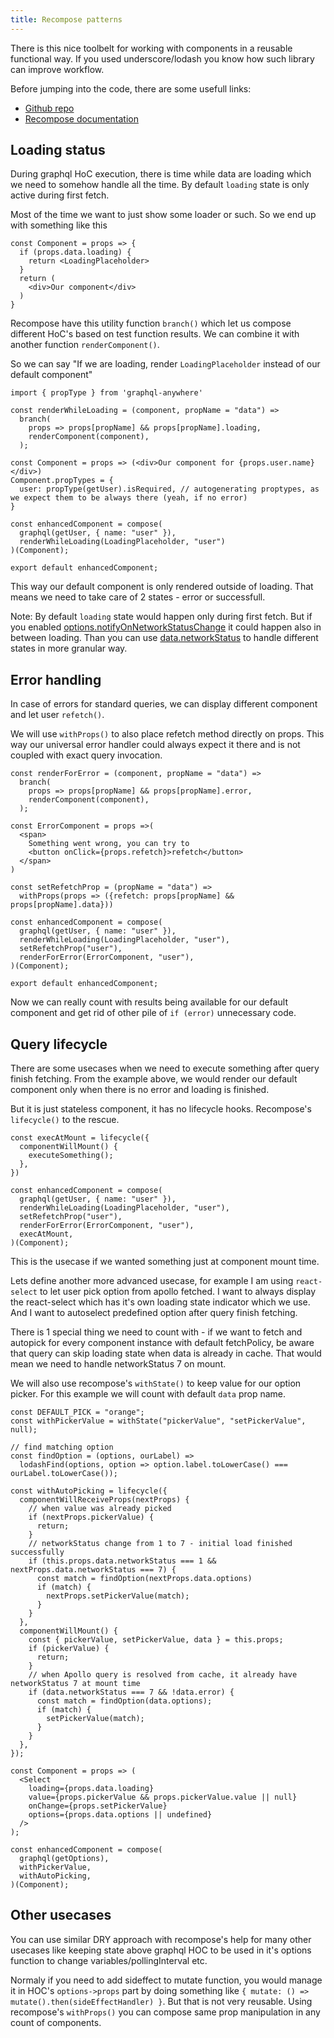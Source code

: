 ```yaml
---
title: Recompose patterns
---
```


There is this nice toolbelt for working with components in a reusable functional way. If you used underscore/lodash you know how such library can improve workflow.

Before jumping into the code, there are some usefull links:
* [Github repo](https://github.com/acdlite/recompose)
* [Recompose documentation](https://github.com/acdlite/recompose/blob/master/docs/API.md)

## Loading status

During graphql HoC execution, there is time while data are loading which we need to somehow handle all the time. By default `loading` state is only active during first fetch.

Most of the time we want to just show some loader or such. So we end up with something like this
```
const Component = props => {
  if (props.data.loading) {
    return <LoadingPlaceholder>
  }
  return (
    <div>Our component</div>
  )
}
```

Recompose have this utility function `branch()` which let us compose different HoC's based on test function results. We can combine it with another function `renderComponent()`.

So we can say "If we are loading, render `LoadingPlaceholder` instead of our default component"
```
import { propType } from 'graphql-anywhere'

const renderWhileLoading = (component, propName = "data") =>
  branch(
    props => props[propName] && props[propName].loading,
    renderComponent(component),
  );
 
const Component = props => (<div>Our component for {props.user.name}</div>)
Component.propTypes = {
  user: propType(getUser).isRequired, // autogenerating proptypes, as we expect them to be always there (yeah, if no error)
}

const enhancedComponent = compose(
  graphql(getUser, { name: "user" }),
  renderWhileLoading(LoadingPlaceholder, "user")
)(Component);

export default enhancedComponent;
```

This way our default component is only rendered outside of loading. That means we need to take care of 2 states - error or successfull.

Note: By default `loading` state would happen only during first fetch. But if you enabled [options.notifyOnNetworkStatusChange](../basics/queries.html#graphql-config-options-notifyOnNetworkStatusChange) it could happen also in between loading. Than you can use [data.networkStatus](../basics/queries.html#graphql-query-data-networkStatus) to handle different states in more granular way.

## Error handling

In case of errors for standard queries, we can display different component and let user `refetch()`.

We will use `withProps()` to also place refetch method directly on props. This way our universal error handler could always expect it there and is not coupled with exact query invocation.
```
const renderForError = (component, propName = "data") =>
  branch(
    props => props[propName] && props[propName].error,
    renderComponent(component),
  );

const ErrorComponent = props =>(
  <span>
    Something went wrong, you can try to
    <button onClick={props.refetch}>refetch</button>
  </span>
)

const setRefetchProp = (propName = "data") =>
  withProps(props => ({refetch: props[propName] && props[propName].data}))
  
const enhancedComponent = compose(
  graphql(getUser, { name: "user" }),
  renderWhileLoading(LoadingPlaceholder, "user"),
  setRefetchProp("user"),
  renderForError(ErrorComponent, "user"),
)(Component);

export default enhancedComponent;
```
Now we can really count with results being available for our default component and get rid of other pile of `if (error)` unnecessary code.

## Query lifecycle

There are some usecases when we need to execute something after query finish fetching.
From the example above, we would render our default component only when there is no error and loading is finished.

But it is just stateless component, it has no lifecycle hooks. Recompose's `lifecycle()` to the rescue. 
```
const execAtMount = lifecycle({
  componentWillMount() {
    executeSomething();
  },
})

const enhancedComponent = compose(
  graphql(getUser, { name: "user" }),
  renderWhileLoading(LoadingPlaceholder, "user"),
  setRefetchProp("user"),
  renderForError(ErrorComponent, "user"),
  execAtMount,
)(Component);
```
This is the usecase if we wanted something just at component mount time.

Lets define another more advanced usecase, for example I am using `react-select` to let user pick option from apollo fetched. I want to always display the react-select which has it's own loading state indicator which we use. And I want to autoselect predefined option after query finish fetching.

There is 1 special thing we need to count with - if we want to fetch and autopick for every component instance with default fetchPolicy, be aware that query can skip loading state when data is already in cache. That would mean we need to handle networkStatus 7 on mount.

We will also use recompose's `withState()` to keep value for our option picker. For this example we will count with default `data` prop name.

```
const DEFAULT_PICK = "orange";
const withPickerValue = withState("pickerValue", "setPickerValue", null);

// find matching option
const findOption = (options, ourLabel) =>
  lodashFind(options, option => option.label.toLowerCase() === ourLabel.toLowerCase());

const withAutoPicking = lifecycle({
  componentWillReceiveProps(nextProps) {
    // when value was already picked
    if (nextProps.pickerValue) {
      return;
    }
    // networkStatus change from 1 to 7 - initial load finished successfully
    if (this.props.data.networkStatus === 1 && nextProps.data.networkStatus === 7) {
      const match = findOption(nextProps.data.options)
      if (match) {
        nextProps.setPickerValue(match);
      }
    }
  },
  componentWillMount() {
    const { pickerValue, setPickerValue, data } = this.props;
    if (pickerValue) {
      return;
    }
    // when Apollo query is resolved from cache, it already have networkStatus 7 at mount time
    if (data.networkStatus === 7 && !data.error) {
      const match = findOption(data.options);
      if (match) {
        setPickerValue(match);
      }
    }
  },
});

const Component = props => (
  <Select
    loading={props.data.loading}
    value={props.pickerValue && props.pickerValue.value || null}
    onChange={props.setPickerValue}
    options={props.data.options || undefined}
  />
);

const enhancedComponent = compose(
  graphql(getOptions),
  withPickerValue,
  withAutoPicking,
)(Component);
```

## Other usecases

You can use similar DRY approach with recompose's help for many other usecases like keeping state above graphql HOC to be used in it's options function to change variables/pollingInterval etc.

Normaly if you need to add sideffect to mutate function, you would manage it in HOC's `options->props` part by doing something like `{ mutate: () => mutate().then(sideEffectHandler) }`. But that is not very reusable. Using recompose's `withProps()` you can compose same prop manipulation in any count of components.
